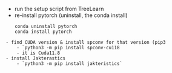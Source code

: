 - run the setup script from TreeLearn
- re-install pytorch (uninstall, the conda install)
	``` 
	conda uninstall pytorch
	conda install pytorch
```
- find CUDA version & install spconv for that version (pip3
	- `python3 -m pip install spconv-cu118
	- it is Cuda11.8
- install Jakterastics
	- `python3 -m pip install jakteristics`